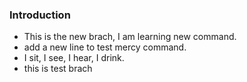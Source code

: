 ### Introduction
- This is the new brach, I am learning new command.
- add a new line to test mercy command.
- I sit, I see, I hear, I drink.
- this is test brach
